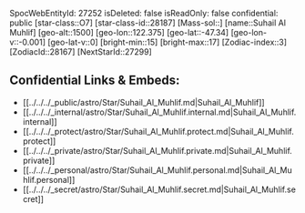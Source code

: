 ﻿---
location: [-47.34,-122.375,1500]
type: Star
tags:
- astro/Star

---
SpocWebEntityId: 27252
isDeleted: false
isReadOnly: false
confidential: public
[star-class::O7]
[star-class-id::28187]
[Mass-sol::]
[name::Suhail Al Muhlif]
[geo-alt::1500]
[geo-lon::122.375]
[geo-lat::-47.34]
[geo-lon-v::-0.001]
[geo-lat-v::0]
[bright-min::15]
[bright-max::17]
[Zodiac-index::3]
[ZodiacId::28167]
[NextStarId::27299]



## Confidential Links & Embeds: 
- [[../../../_public/astro/Star/Suhail_Al_Muhlif.md|Suhail_Al_Muhlif]] 
- [[../../../_internal/astro/Star/Suhail_Al_Muhlif.internal.md|Suhail_Al_Muhlif.internal]] 
- [[../../../_protect/astro/Star/Suhail_Al_Muhlif.protect.md|Suhail_Al_Muhlif.protect]] 
- [[../../../_private/astro/Star/Suhail_Al_Muhlif.private.md|Suhail_Al_Muhlif.private]] 
- [[../../../_personal/astro/Star/Suhail_Al_Muhlif.personal.md|Suhail_Al_Muhlif.personal]] 
- [[../../../_secret/astro/Star/Suhail_Al_Muhlif.secret.md|Suhail_Al_Muhlif.secret]] 

